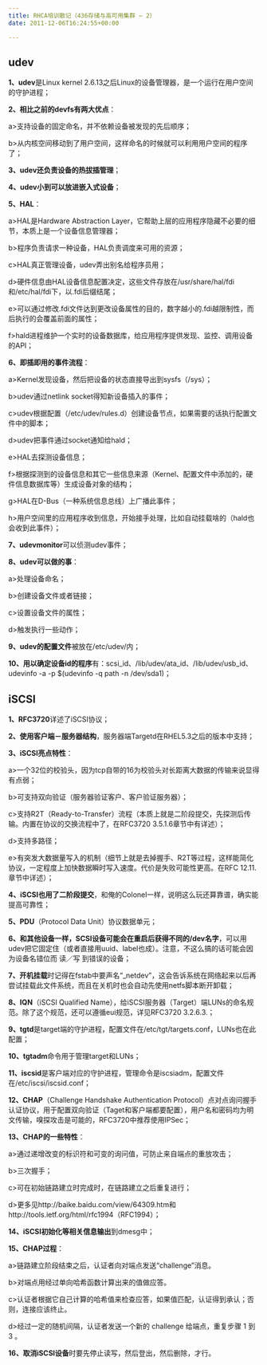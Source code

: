 ```yaml
---
title: RHCA培训散记（436存储与高可用集群 – 2）
date: 2011-12-06T16:24:55+00:00

---
```

## udev

**1、udev**是Linux kernel 2.6.13之后Linux的设备管理器，是一个运行在用户空间的守护进程；

**2、相比之前的devfs有两大优点**：
  
a>支持设备的固定命名，并不依赖设备被发现的先后顺序；
  
b>从内核空间移动到了用户空间，这样命名的时候就可以利用用户空间的程序了；

**3、udev还负责设备的热拔插管理**；

**4、udev小到可以放进嵌入式设备**；

**5、HAL**：
  
a>HAL是Hardware Abstraction Layer，它帮助上层的应用程序隐藏不必要的细节，本质上是一个设备信息管理器；
  
b>程序负责请求一种设备，HAL负责调度来可用的资源；
  
c>HAL真正管理设备，udev弄出别名给程序员用；
  
d>硬件信息由HAL设备信息配置决定，这些文件存放在/usr/share/hal/fdi和/etc/hal/fdi下，以.fdi后缀结尾；
  
e>可以通过修改.fdi文件达到更改设备属性的目的，数字越小的.fdi越限制性，而后执行的会覆盖前面的属性；
  
f>hald进程维护一个实时的设备数据库，给应用程序提供发现、监控、调用设备的API；

**6、即插即用的事件流程**：
  
a>Kernel发现设备，然后把设备的状态直接导出到sysfs（/sys）；
  
b>udev通过netlink socket得知新设备插入的事件；
  
c>udev根据配置（/etc/udev/rules.d）创建设备节点，如果需要的话执行配置文件中的脚本；
  
d>udev把事件通过socket通知给hald；
  
e>HAL去探测设备信息；
  
f>根据探测到的设备信息和其它一些信息来源（Kernel、配置文件中添加的，硬件信息数据库等）生成设备对象的结构；
  
g>HAL在D-Bus（一种系统信息总线）上广播此事件；
  
h>用户空间里的应用程序收到信息，开始接手处理，比如自动挂载啥的（hald也会收到此事件）；

**7、udevmonitor**可以侦测udev事件；

**8、udev可以做的事**：
  
a>处理设备命名；
  
b>创建设备文件或者链接；
  
c>设置设备文件的属性；
  
d>触发执行一些动作；

**9、udev的配置文件**被放在/etc/udev/内；

**10、用以确定设备id的程序**有：scsi\_id、/lib/udev/ata\_id、/lib/udev/usb_id、udevinfo -a -p $(udevinfo -q path -n /dev/sda1)；



## iSCSI

**1、RFC3720**详述了iSCSI协议；

**2、使用客户端－服务器结构**，服务器端Targetd在RHEL5.3之后的版本中支持；

**3、iSCSI亮点特性**：
  
a>一个32位的校验头，因为tcp自带的16为校验头对长距离大数据的传输来说显得有点弱；
  
b>可支持双向验证（服务器验证客户、客户验证服务器）；
  
c>支持R2T（Ready-to-Transfer）流程（本质上就是二阶段提交，先探测后传输。内置在协议的交换流程中了，在RFC3720 3.5.1.6章节中有详述）；
  
d>支持多路径；
  
e>有突发大数据量写入的机制（细节上就是去掉握手、R2T等过程，这样能简化协议，一定程度上加快数据瞬时写入速度。代价是失败可能性更高。在RFC 12.11.章节中详述）；

**4、iSCSI也用了二阶段提交**，和俺的Colonel一样，说明这么玩还算靠谱，确实能提高可靠性；

**5、PDU**（Protocol Data Unit）协议数据单元；

**6、和其他设备一样，SCSI设备可能会在重启后获得不同的/dev名字**，可以用udev把它固定住（或者直接用uuid、label也成）。注意，不这么搞的话可能会因为设备名错位而 读／写 到错误的设备；

**7、开机挂载**时记得在fstab中要声名“_netdev”，这会告诉系统在网络起来以后再尝试挂载此文件系统，而且在关机时也会自动先使用netfs脚本断开卸载；

**8、IQN**（iSCSI Qualified Name），给iSCSI服务器（Target）端LUNs的命名规范。除了这个规范，还可以遵循eui规范，详见RFC3720 3.2.6.3.；

**9、tgtd**是target端的守护进程，配置文件在/etc/tgt/targets.conf，LUNs也在此配置；

**10、tgtadm**命令用于管理target和LUNs；

**11、iscsid**是客户端对应的守护进程，管理命令是iscsiadm，配置文件在/etc/iscsi/iscsid.conf；

**12、CHAP**（Challenge Handshake Authentication Protocol）点对点询问握手认证协议，用于配置双向验证（Taget和客户端都要配置），用户名和密码均为明文传输，嗅探攻击是可能的，RFC3720中推荐使用IPSec；

**13、CHAP的一些特性**：
  
a>通过递增改变的标识符和可变的询问值，可防止来自端点的重放攻击；
  
b>三次握手；
  
c>可在初始链路建立时完成时，在链路建立之后重复进行；
  
d>更多见http://baike.baidu.com/view/64309.htm和http://tools.ietf.org/html/rfc1994（RFC1994）；

**14、iSCSI初始化等相关信息输出**到dmesg中；

**15、CHAP过程**：
  
a>链路建立阶段结束之后，认证者向对端点发送“challenge”消息。
  
b>对端点用经过单向哈希函数计算出来的值做应答。
  
c>认证者根据它自己计算的哈希值来检查应答，如果值匹配，认证得到承认；否则，连接应该终止。
  
d>经过一定的随机间隔，认证者发送一个新的 challenge 给端点，重复步骤 1 到 3 。

**16、取消iSCSI设备**时要先停止读写，然后登出，然后删除，才行。
